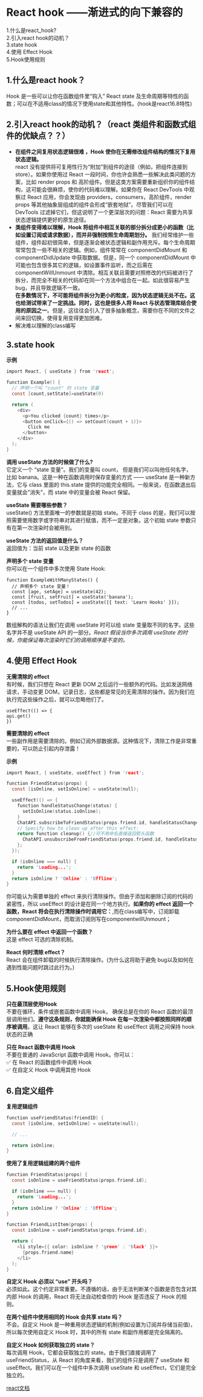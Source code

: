 # React hook ——渐进式的向下兼容的
1.什么是react_hook?  
2.引入react hook的动机？  
3.state hook  
4.使用 Effect Hook  
5.Hook使用规则


## 1.什么是react hook？
Hook 是一些可以让你在函数组件里“钩入” React state 及生命周期等特性的函数；可以在不适用class的情况下使用state和其他特性。(hook是react16.8特性)

## 2.引入react hook的动机？（react 类组件和函数式组件的优缺点？？）
+ **在组件之间复用状态逻辑很难 ，Hook 使你在无需修改组件结构的情况下复用状态逻辑。**  
  react 没有提供将可复用性行为“附加”到组件的途径（例如，把组件连接到 store）。如果你使用过 React 一段时间，你也许会熟悉一些解决此类问题的方案，比如 render props 和 高阶组件。但是这类方案需要重新组织你的组件结构，这可能会很麻烦，使你的代码难以理解。如果你在 React DevTools 中观察过 React 应用，你会发现由 providers，consumers，高阶组件，render props 等其他抽象层组成的组件会形成“嵌套地狱”。尽管我们可以在 DevTools 过滤掉它们，但这说明了一个更深层次的问题：React 需要为共享状态逻辑提供更好的原生途径。
+ **类组件变得难以理解，Hook 将组件中相互关联的部分拆分成更小的函数（比如设置订阅或请求数据），而并非强制按照生命周期划分。**
我们经常维护一些组件，组件起初很简单，但是逐渐会被状态逻辑和副作用充斥。每个生命周期常常包含一些不相关的逻辑。例如，组件常常在 componentDidMount 和 componentDidUpdate 中获取数据。但是，同一个 componentDidMount 中可能也包含很多其它的逻辑，如设置事件监听，而之后需在 componentWillUnmount 中清除。相互关联且需要对照修改的代码被进行了拆分，而完全不相关的代码却在同一个方法中组合在一起。如此很容易产生 bug，并且导致逻辑不一致。  
**在多数情况下，不可能将组件拆分为更小的粒度，因为状态逻辑无处不在。这也给测试带来了一定挑战。同时，这也是很多人将 React 与状态管理库结合使用的原因之一**。但是，这往往会引入了很多抽象概念，需要你在不同的文件之间来回切换，使得复用变得更加困难。
+ 解决难以理解的class编写

## 3.state hook
**示例**
```C
import React, { useState } from 'react';

function Example() {
  // 声明一个叫 "count" 的 state 变量
  const [count,setState]=useState(0)

  return (
    <div>
      <p>You clicked {count} times</p>
      <button onClick={() => setCount(count + 1)}>
        Click me
      </button>
    </div>
  );
}
```
**调用 useState 方法的时候做了什么?**  
 它定义一个 “state 变量”。我们的变量叫 count， 但是我们可以叫他任何名字，比如 banana。这是一种在函数调用时保存变量的方式 —— useState 是一种新方法，它与 class 里面的 this.state 提供的功能完全相同。一般来说，在函数退出后变量就会”消失”，而 state 中的变量会被 React 保留。

 **useState 需要哪些参数？**  
  useState() 方法里面唯一的参数就是初始 state。不同于 class 的是，我们可以按照需要使用数字或字符串对其进行赋值，而不一定是对象。这个初始 state 参数只有在第一次渲染时会被用到。

**useState 方法的返回值是什么？**  
 返回值为：当前 state 以及更新 state 的函数


**声明多个 state 变量**  
 你可以在一个组件中多次使用 State Hook:
 ```
 function ExampleWithManyStates() {
   // 声明多个 state 变量！
   const [age, setAge] = useState(42);
   const [fruit, setFruit] = useState('banana');
   const [todos, setTodos] = useState([{ text: 'Learn Hooks' }]);
   // ...
 }
 ```
 数组解构的语法让我们在调用 useState 时可以给 state 变量取不同的名字。这些名字并不是 useState API 的一部分。*React 假设当你多次调用 useState 的时候，你能保证每次渲染时它们的调用顺序是不变的。*


## 4.使用 Effect Hook
**无需清除的 effect**  
有时候，我们只想在 React 更新 DOM 之后运行一些额外的代码。比如发送网络请求，手动变更 DOM，记录日志，这些都是常见的无需清除的操作。因为我们在执行完这些操作之后，就可以忽略他们了。
```
useEffect(() => {
api.get()
})
```

**需要清除的 effect**  
一些副作用是需要清除的。例如订阅外部数据源。这种情况下，清除工作是非常重要的，可以防止引起内存泄露！  

**示例**  
```C
import React, { useState, useEffect } from 'react';

function FriendStatus(props) {
  const [isOnline, setIsOnline] = useState(null);

  useEffect(() => {
    function handleStatusChange(status) {
      setIsOnline(status.isOnline);
    }
    ChatAPI.subscribeToFriendStatus(props.friend.id, handleStatusChange);
    // Specify how to clean up after this effect:
    return function cleanup() {//可不用命名直接返回箭头函数
      ChatAPI.unsubscribeFromFriendStatus(props.friend.id, handleStatusChange);
    };
  });

  if (isOnline === null) {
    return 'Loading...';
  }
  return isOnline ? 'Online' : 'Offline';
}
```
你可能认为需要单独的 effect 来执行清除操作。但由于添加和删除订阅的代码的紧密性，所以 useEffect 的设计是在同一个地方执行。**如果你的 effect 返回一个函数，React 将会在执行清除操作时调用它：**,而在class编写中，订阅卸载componentDidMount，而取消订阅则写在componentwillUnmount；

**为什么要在 effect 中返回一个函数？**  
 这是 effect 可选的清除机制。

**React 何时清除 effect？**  
 React 会在组件卸载的时候执行清除操作。(为什么这将助于避免 bug以及如何在遇到性能问题时跳过此行为。)


## 5.Hook使用规则  

**只在最顶层使用Hook**  
不要在循环，条件或嵌套函数中调用 Hook， 确保总是在你的 React 函数的最顶层调用他们。**遵守这条规则，你就能确保 Hook 在每一次渲染中都按照同样的顺序被调用**。这让 React 能够在多次的 useState 和 useEffect 调用之间保持 hook 状态的正确

**只在 React 函数中调用 Hook**  
不要在普通的 JavaScript 函数中调用 Hook。你可以：  
✅ 在 React 的函数组件中调用 Hook  
✅ 在自定义 Hook 中调用其他 Hook

## 6.自定义组件

**复用逻辑组件**
```C
function useFriendStatus(friendID) {
  const [isOnline, setIsOnline] = useState(null);

  // ...

  return isOnline;
}
```

**使用了复用逻辑组建的两个组件**  
```C
function FriendStatus(props) {
  const isOnline = useFriendStatus(props.friend.id);

  if (isOnline === null) {
    return 'Loading...';
  }
  return isOnline ? 'Online' : 'Offline';
}
```

```C
function FriendListItem(props) {
  const isOnline = useFriendStatus(props.friend.id);

  return (
    <li style={{ color: isOnline ? 'green' : 'black' }}>
      {props.friend.name}
    </li>
  );
}
```

**自定义 Hook 必须以 “use” 开头吗？**  
必须如此。这个约定非常重要。不遵循的话，由于无法判断某个函数是否包含对其内部 Hook 的调用，React 将无法自动检查你的 Hook 是否违反了 Hook 的规则。

**在两个组件中使用相同的 Hook 会共享 state 吗？**   
不会。自定义 Hook 是一种重用状态逻辑的机制(例如设置为订阅并存储当前值)，所以每次使用自定义 Hook 时，其中的所有 state 和副作用都是完全隔离的。

**自定义 Hook 如何获取独立的 state？**  
每次调用 Hook，它都会获取独立的 state。由于我们直接调用了 useFriendStatus，从 React 的角度来看，我们的组件只是调用了 useState 和 useEffect。我们可以在一个组件中多次调用 useState 和 useEffect，它们是完全独立的。





[react文档](https://react.docschina.org/docs/hooks-intro.html)
